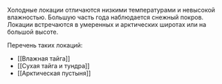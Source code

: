 Холодные локации отличаются низкими температурами и невысокой влажностью. Большую часть года наблюдается снежный покров. Локации встречаются в умеренных и арктических широтах или на большой высоте.

Перечень таких локаций:
* [[Влажная тайга]]
* [[Сухая тайга и тундра]]
* [[Арктическая пустыня]]